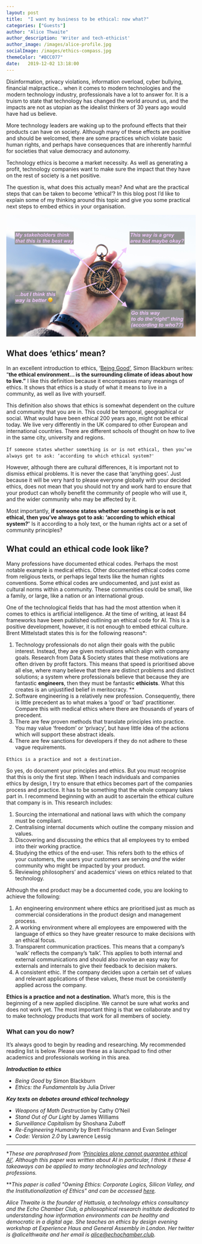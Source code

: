 ```yaml
---
layout: post
title:  "I want my business to be ethical: now what?"
categories: ["Guests"]
author: "Alice Thwaite"
author_description: 'Writer and tech-ethicist'
author_image: /images/alice-profile.jpg
socialImage: /images/ethics-compass.jpg
themeColor: "#BCC077"
date:   2019-12-02 13:18:00
---
```


Disinformation, privacy violations, information overload, cyber bullying, financial malpractice… when it comes to modern technologies and the modern technology industry, professionals have a lot to answer for. It is a truism to state that technology has changed the world around us, and the impacts are not as utopian as the idealist thinkers of 30 years ago would have had us believe.

More technology leaders are waking up to the profound effects that their products can have on society. Although many of these effects are positive and should be welcomed, there are some practices which violate basic human rights, and perhaps have consequences that are inherently harmful for societies that value democracy and autonomy.

Technology ethics is become a market necessity. As well as generating a profit, technology companies want to make sure the impact that they have on the rest of society is a net positive.

The question is, what does this actually mean? And what are the practical steps that can be taken to become ‘ethical’? In this blog post I’d like to explain some of my thinking around this topic and give you some practical next steps to embed ethics in your organisation.

![an ethical compass](/images/ethics-compass.jpg)

## What does ‘ethics’ mean?

In an excellent introduction to ethics, ‘[Being Good’](https://www.waterstones.com/book/being-good/simon-blackburn/9780192853776), Simon Blackburn writes: “**the ethical environment… is the surrounding climate of ideas about how to live.”** I like this definition because it encompasses many meanings of ethics. It shows that ethics is a study of what it means to live in a community, as well as live with yourself.

This definition also shows that ethics is somewhat dependent on the culture and community that you are in. This could be temporal, geographical or social. What would have been ethical 200 years ago, might not be ethical today. We live very differently in the UK compared to other European and international countries. There are different schools of thought on how to live in the same city, university and regions.

`If someone states whether something is or is not ethical, then you’ve always got to ask: ‘according to which ethical system?'`

However, although there are cultural differences, it is important not to dismiss ethical problems. It is never the case that ‘anything goes’. Just because it will be very hard to please everyone globally with your decided ethics, does not mean that you should not try and work hard to ensure that your product can wholly benefit the community of people who will use it, and the wider community who may be affected by it.

Most importantly, **if someone states whether something is or is not ethical, then you’ve always got to ask: ‘according to which ethical system?'** Is it according to a holy text, or the human rights act or a set of community principles? 

## What could an ethical code look like?

Many professions have documented ethical codes. Perhaps the most notable example is medical ethics. Other documented ethical codes come from religious texts, or perhaps legal texts like the human rights conventions. Some ethical codes are undocumented, and just exist as cultural norms within a community. These communities could be small, like a family, or large, like a nation or an international group.

One of the technological fields that has had the most attention when it comes to ethics is artificial intelligence. At the time of writing, at least 84 frameworks have been published outlining an ethical code for AI. This is a positive development, however, it is not enough to embed ethical culture. Brent Mittelstadt states this is for the following reasons*:

1. Technology professionals do not align their goals with the public interest. Instead, they are given motivations which align with company goals. Research from Data & Society states that these motivations are often driven by profit factors. This means that speed is prioritised above all else, where many believe that there are distinct problems and distinct solutions; a system where professionals believe that because they are fantastic **engineers**, then they must be fantastic **ethicists**. What this creates is an unjustified belief in meritocracy. **
2. Software engineering is a relatively new profession. Consequently, there is little precedent as to what makes a ‘good’ or ‘bad’ practitioner. Compare this with medical ethics where there are thousands of years of precedent.
3. There are few proven methods that translate principles into practice. You may value ‘freedom’ or ‘privacy’, but have little idea of the actions which will support these abstract ideals.
4. There are few sanctions for developers if they do not adhere to these vague requirements.

`Ethics is a practice and not a destination.`

So yes, do document your principles and ethics. But you must recognise that this is only the first step. When I teach individuals and companies ethics by design, I try to ensure that ethics becomes part of the companies process and practice. It has to be something that the whole company takes part in. I recommend beginning with an audit to ascertain the ethical culture that company is in. This research includes:

1. Sourcing the international and national laws with which the company must be compliant.
2. Centralising internal documents which outline the company mission and values.
3. Discovering and discussing the ethics that all employees try to embed into their working practice.
4. Studying the ethics of the end-user. This refers both to the ethics of your customers, the users your customers are serving *and* the wider community who might be impacted by your product.
5. Reviewing philosophers’ and academics’ views on ethics related to that technology.

Although the end product may be a documented code, you are looking to achieve the following:

1. An engineering environment where ethics are prioritised just as much as commercial considerations in the product design and management process.
2. A working environment where all employees are empowered with the language of ethics so they have greater resource to make decisions with an ethical focus.
3. Transparent communication practices. This means that a company’s ‘walk’ reflects the company’s ‘talk’. This applies to both internal and external communications and should also involve an easy way for externals and internals to give their feedback to decision makers.
4. A consistent ethic. If the company decides upon a certain set of values and relevant applications of these values, these must be consistently applied across the company.

**Ethics is a practice and not a destination.** What’s more, this is the beginning of a new applied discipline. We cannot be sure what works and does not work yet. The most important thing is that we collaborate and try to make technology products that work for all members of society.

### What can you do now?

It’s always good to begin by reading and researching. My recommended reading list is below. Please use these as a launchpad to find other academics and professionals working in this area.

***Introduction to ethics***

- *Being Good* by Simon Blackburn
- *Ethics: the Fundamentals* by Julia Driver

***Key texts on debates around ethical technology***

- *Weapons of Math Destruction* by Cathy O’Neil
- *Stand Out of Our Light* by James Williams
- *Surveillance Capitalism* by Shoshana Zuboff
- *Re-Engineering Humanity* by Brett Frischmann and Evan Selinger
- *Code: Version 2.0* by Lawrence Lessig

---

**These are paraphrased from ‘[Principles alone cannot guarantee ethical AI’](https://www.nature.com/articles/s42256-019-0114-4#additional-information). Although this paper was written about AI in particular, I think it these 4 takeaways can be applied to many technologies and technology professions.*

***This paper is called "Owning Ethics: Corporate Logics, Silicon Valley, and the Institutionalization of Ethics" and can be accessed [here](https://datasociety.net/wp-content/uploads/2019/09/Owning-Ethics-PDF-version-2.pdf).*

*Alice Thwaite is the founder of Hattusia, a technology ethics consultancy and the Echo Chamber Club, a philosophical research institute dedicated to understanding how information environments can be healthy and democratic in a digital age. She teaches an ethics by design evening workshop at Experience Haus and General Assembly in London. Her twitter is @alicelthwaite and her email is alice@echochamber.club.*